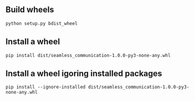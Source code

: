 
## Build wheels

```
python setup.py bdist_wheel
```

## Install a wheel
```
pip install dist/seamless_communication-1.0.0-py3-none-any.whl
```

## Install a wheel igoring installed packages
```
pip install --ignore-installed dist/seamless_communication-1.0.0-py3-none-any.whl
```
